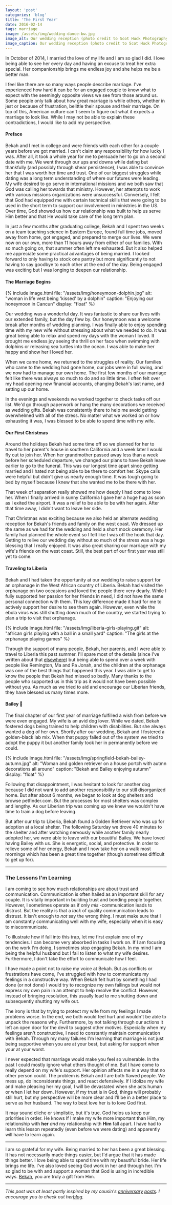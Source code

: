 ```yaml
---
layout: 'post'
categories: 'blog'
title: 'The First Year'
date: 2016-02-14
tags: marriage
image: /assets/img/wedding-dance-bw.jpg
image_alt: Our wedding reception (photo credit to Scot Huck Photography)
image_caption: Our wedding reception (photo credit to Scot Huck Photography)
---
```


In October of 2014, I married the love of my life and I am so glad I did. I
love being able to see her every day and having an excuse to treat her extra
special. Her companionship brings me endless joy and she helps me be a better
man.

I feel like there are so many ways people describe marriage. I've experienced
how hard it can be for an engaged couple to know what to expect with the
seemingly opposite views we see from those around us. Some people only talk
about how great marriage is while others, whether in jest or because of
frustration, belittle their spouse and their marriage. On top of this,
American culture can't seem to figure out what it expects a marriage to look
like. While I may not be able to explain these contradictions, I would like to
add my perspective.

#### Preface

Bekah and I met in college and were friends with each other for a couple years
before we got married. I can't claim any responsibility for how lucky I was.
After all, it took a whole year for me to persuade her to go on a second date
with me. We went through our ups and downs while dating but thankfully (and
possibly through shear persistence), I was able to convince her that I was
worth her time and trust. One of our biggest struggles while dating was a long
term understanding of where our futures were leading. My wife desired to go
serve in international missions and we both saw that God was calling her
towards that ministry. However, her attempts to work with various missions
organizations were unsuccessful. Conversely, I felt that God had equipped me
with certain technical skills that were going to be used in the short term to
support our involvement in ministries in the US. Over time, God showed us how
our relationship was built to help us serve Him better and that He would take
care of the long term plan.

In just a few months after graduating college, Bekah and I spent two weeks on
a team teaching science in Eastern Europe, found full time jobs, moved away
from home, got engaged, and prepared to merge our lives. We were now on our
own, more than 11 hours away from either of our families. With so much going
on, that summer often left me exhausted. But it also helped me appreciate some
practical advantages of being married. I looked forward to only having to
stock one pantry but more significantly to not having to say goodbye to each
other at the end of the day. Being engaged was exciting but I was longing to
deepen our relationship.

#### The Marriage Begins

{% include image.html
    file: "/assets/img/honeymoon-dolphin.jpg"
    alt: "woman in life vest being 'kissed' by a dolphin"
    caption: "Enjoying our honeymoon in Cancun"
    display: "float"
%}

Our wedding was a wonderful day. It was fantastic to share our lives with our
extended family, but the day flew by. Our honeymoon was a welcome break after
months of wedding planning. I was finally able to enjoy spending time with my
new wife without stressing about what we needed to do. It was great being able
to relax and spend my days with the woman I loved. It brought me endless joy
seeing the thrill on her face when swimming with dolphins or releasing sea
turtles into the ocean. I was able to make her happy and show her I loved her.

When we came home, we returned to the struggles of reality. Our families who
came to the wedding had gone home, our jobs were in full swing, and we now had
to manage our own home. The first few months of our marriage felt like there
was always so much to do and so little time. I often felt over my head opening
new financial accounts, changing Bekah's last name, and setting up our home.

In the evenings and weekends we worked together to check tasks off our list.
We'd go through paperwork or hang the many decorations we received as wedding
gifts. Bekah was consistently there to help me avoid getting overwhelmed with
all of the stress. No matter what we worked on or how exhausting it was, I was
blessed to be able to spend time with my wife.

#### Our First Christmas

Around the holidays Bekah had some time off so we planned for her to travel to
her parent's house in southern California and a week later I would fly out to
join her. When her grandmother passed away less than a week before her
scheduled departure, we changed our plans to have Bekah leave earlier to go to
the funeral. This was our longest time apart since getting married and I hated
not being able to be there to comfort her. Skype calls were helpful but didn't
give us nearly enough time. It was tough going to bed by myself because I knew
that she wanted me to be there with her.

That week of separation really showed me how deeply I had come to love her.
When I finally arrived in sunny California I gave her a huge hug as soon as I
exited the airport. It was a relief to be able to be with her again. After
that time away, I didn't want to leave her side.

That Christmas was exciting because we also held an alternate wedding
reception for Bekah's friends and family on the west coast. We dressed up the
same as we had for the wedding and held a short mock ceremony. Her family had
planned the whole event so I felt like I was off the hook that day. Getting to
relive our wedding day without so much of the stress was a huge blessing that
I really enjoyed. It was also great sharing our marriage with my wife's
friends on the west coast. Still, the best part of our first year was still
yet to come.

#### Traveling to Liberia

Bekah and I had taken the opportunity at our wedding to raise support for an
orphanage in the West African country of Liberia. Bekah had visited the
orphanage on two occasions and loved the people there very dearly. While I
fully supported her passion for her friends in need, I did not have the same
personal connection with them. This key difference made it hard for me to
actively support her desire to see them again. However, even while the ebola
virus was still shutting down much of the country, we started trying to plan a
trip to visit that orphanage.

{% include image.html
    file: "/assets/img/liberia-girls-playing.gif"
    alt: "african girls playing with a ball in a small yard"
    caption: "The girls at the orphanage playing games"
%}

Through the support of many people, Bekah, her parents, and I were able to
travel to Liberia this past summer. I'll spare most of the details (since I've
written about that [elsewhere](/blog/2015/08/15/an-overview-of-our-trip/)) but being able to spend over a week with people like
Remington, Ma and Pa Jonah, and the children at the orphanage was one of the
best things that happened this year. I was able to get to know the people that
Bekah had missed so badly. Many thanks to the people who supported us in this
trip as it would not have been possible without you. As much as we tried to
aid and encourage our Liberian friends, they have blessed us many times more.

#### Bailey 🐾

The final chapter of our first year of marriage fulfilled a wish from before
we were even engaged. My wife is an avid dog lover. While we dated, Bekah
fostered dogs being trained to help children with disabilities. But she always
wanted a dog of her own. Shortly after our wedding, Bekah and I fostered a
golden-black lab mix. When that puppy failed out of the system we tried to
adopt the puppy it but another family took her in permanently before we could.

{% include image.html
    file: "/assets/img/springfield-bekah-bailey-autumn.jpg"
    alt: "Woman and golden retriever on a house portch with autmn decorations all around"
    caption: "Bekah and Bailey enjoying autumn"
    display: "float"
%}

Following that disappointment, I was hesitant to look for another dog because
I did not want to add another responsibility to our still disorganized home.
But after about 6 months, we began to look at dog shelters and browse
petfinder.com. But the processes for most shelters was complex and lengthy. As
our Liberian trip was coming up we knew we wouldn't have time to train a dog
before leaving.

But after our trip to Liberia, Bekah found a Golden Retriever who was up for
adoption at a local shelter. The following Saturday we drove 40 minutes to the
shelter and after watching nervously while another family nearly adopted her,
we were able to leave with our beautiful Bailey. We have loved having Bailey
with us. She is energetic, social, and protective. In order to relieve some of
her energy, Bekah and I now take her on a walk most mornings which has been a
great time together (though sometimes difficult to get up for).

---

### The Lessons I'm Learning

I am coming to see how much relationships are about trust and communication.
Communication is often hailed as an important skill for any couple. It is
vitally important in building trust and bonding people together. However, I
sometimes operate as if only _mis_ -communication leads to distrust. But the
reality is that a _lack_ of quality communication leads to distrust. It isn't
enough to _not_ say the wrong thing. I must make sure that I am constantly
communicating well with my wife, especially when it is easy to miscommunicate.

To illustrate how if fall into this trap, let me first explain one of my
tendencies. I can become very absorbed in tasks I work on. If I am focusing on
the work I'm doing, I sometimes stop engaging Bekah. In my mind I am being the
helpful husband but I fail to listen to what my wife desires. Furthermore, I
don't take the effort to communicate how I feel.

I have made a point not to raise my voice at Bekah. But as conflicts or
frustrations have come, I've struggled with how to communicate my feelings in
a constructive way. When Bekah felt hurt by something I had done (or not done)
I would try to recognize my own failings but would not express my own pain in
an attempt to help resolve the conflict. However, instead of bringing
resolution, this usually lead to me shutting down and subsequently shutting my
wife out.

The irony is that by trying to protect my wife from my feelings I made
problems worse. In the end, we both would feel hurt and wouldn't be able to
unpack the reasons why. Furthermore, by not talking through our actions it
left an open door for the devil to suggest other motives. Especially when my
feelings aren't constructive, I need to constantly maintain communication with
Bekah. Through my many failures I'm learning that marriage is not just being
supportive when you are at your best, but asking for support when your at your
worst.

I never expected that marriage would make you feel so vulnerable. In the past
I could mostly ignore what others thought of me. But I have come to really
depend on my wife's support. Her opinion affects me in a way that no other
person could. The problem is Bekah and I are both flawed people. We mess up,
do inconsiderate things, and react defensively. If I idolize my wife and make
pleasing her my goal, I will be devastated when she acts human or when I let
her down. However, if my trust is in God, things will probably still hurt, but
my perspective will be more clear and I'll be in a better place to serve as
her husband. The way to best love her is to love God first.

It may sound cliche or simplistic, but it's true. God helps us keep our
priorities in order. He knows If I make my wife more important than Him, my
relationship with **her** _and_ my relationship with **Him** fall apart.
I have had to learn this lesson repeatedly (even before we were dating) and
apparently will have to learn again.

---

I am so grateful for my wife. Being married to her has been a great blessing.
It has not necessarily made things easier, but I'd argue that it has made
things better. I love being able to spend time with my beautiful bride. Her
life brings me life. I've also loved seeing God work in her and through her.
I'm so glad to be with and support a woman that God is using in incredible
ways. [Bekah](https://medium.com/u/a16e6023fddf), you are truly a gift from
Him.

---

_This post was at least partly inspired by my cousin's
[anniversary](https://debarbibee.wordpress.com/2015/06/08/why-i-changed-my-name-when-i-got-married/)
[posts](https://debarbibee.wordpress.com/2015/06/30/2-years/). I
encourage you to check out her[blog](https://debarbibee.wordpress.com/)._
